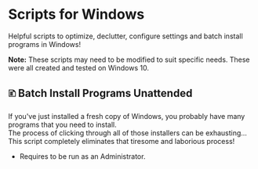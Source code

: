# Scripts for Windows
Helpful scripts to optimize, declutter, configure settings and batch install programs in Windows!

**Note:** These scripts may need to be modified to suit specific needs. These were all created and tested on Windows 10.

## 🗈 Batch Install Programs Unattended
If you've just installed a fresh copy of Windows, you probably have many programs that you need to install.<br>
The process of clicking through all of those installers can be exhausting...<br>
This script completely eliminates that tiresome and laborious process!

* Requires to be run as an Administrator.
